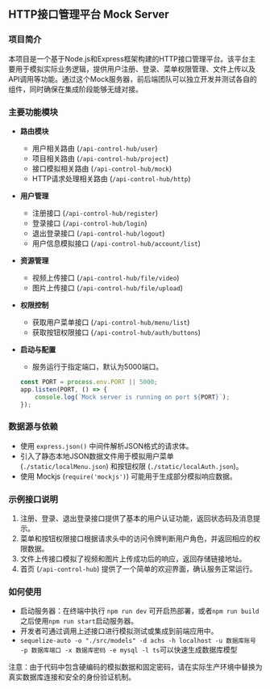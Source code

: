 ## **HTTP接口管理平台 Mock Server**

### 项目简介

本项目是一个基于Node.js和Express框架构建的HTTP接口管理平台。该平台主要用于模拟实际业务逻辑，提供用户注册、登录、菜单权限管理、文件上传以及API调用等功能。通过这个Mock服务器，前后端团队可以独立开发并测试各自的组件，同时确保在集成阶段能够无缝对接。

### 主要功能模块

- **路由模块**

  - 用户相关路由 (`/api-control-hub/user`)
  - 项目相关路由 (`/api-control-hub/project`)
  - 接口模拟相关路由 (`/api-control-hub/mock`)
  - HTTP请求处理相关路由 (`/api-control-hub/http`)

- **用户管理**

  - 注册接口 (`/api-control-hub/register`)
  - 登录接口 (`/api-control-hub/login`)
  - 退出登录接口 (`/api-control-hub/logout`)
  - 用户信息模拟接口 (`/api-control-hub/account/list`)

- **资源管理**

  - 视频上传接口 (`/api-control-hub/file/video`)
  - 图片上传接口 (`/api-control-hub/file/upload`)

- **权限控制**

  - 获取用户菜单接口 (`/api-control-hub/menu/list`)
  - 获取按钮权限接口 (`/api-control-hub/auth/buttons`)

- **启动与配置**

  - 服务运行于指定端口，默认为5000端口。

  ```javascript
  const PORT = process.env.PORT || 5000;
  app.listen(PORT, () => {
      console.log(`Mock server is running on port ${PORT}`);
  });
  ```

### 数据源与依赖

- 使用 `express.json()` 中间件解析JSON格式的请求体。
- 引入了静态本地JSON数据文件用于模拟用户菜单 (`./static/localMenu.json`) 和按钮权限 (`./static/localAuth.json`)。
- 使用 Mockjs (`require('mockjs')`) 可能用于生成部分模拟响应数据。

### 示例接口说明

1. 注册、登录、退出登录接口提供了基本的用户认证功能，返回状态码及消息提示。
2. 菜单和按钮权限接口根据请求头中的访问令牌判断用户角色，并返回相应的权限数据。
3. 文件上传接口模拟了视频和图片上传成功后的响应，返回存储链接地址。
4. 首页 (`/api-control-hub`) 提供了一个简单的欢迎界面，确认服务正常运行。

### 如何使用

- 启动服务器：在终端中执行 `npm run dev` 可开启热部署，或者`npm run build`之后使用`npm run start`启动服务器。
- 开发者可通过调用上述接口进行模拟测试或集成到前端应用中。
- `sequelize-auto -o "./src/models" -d achs -h localhost -u 数据库账号 -p 数据库端口 -x 数据库密码 -e mysql -l ts`可以快速生成数据库模型

注意：由于代码中包含硬编码的模拟数据和固定密码，请在实际生产环境中替换为真实数据库连接和安全的身份验证机制。
